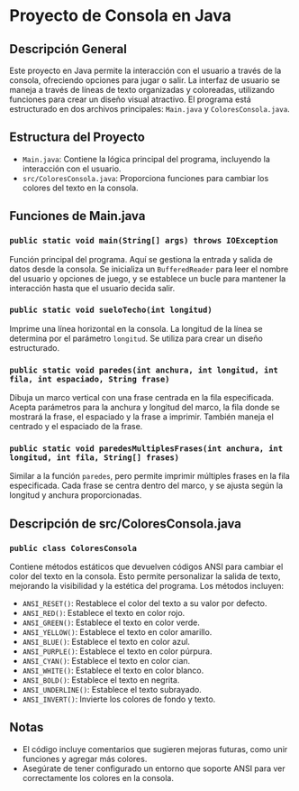 # Proyecto de Consola en Java

## Descripción General

Este proyecto en Java permite la interacción con el usuario a través de la consola, ofreciendo opciones para jugar o salir. La interfaz de usuario se maneja a través de líneas de texto organizadas y coloreadas, utilizando funciones para crear un diseño visual atractivo. El programa está estructurado en dos archivos principales: `Main.java` y `ColoresConsola.java`.

## Estructura del Proyecto

- `Main.java`: Contiene la lógica principal del programa, incluyendo la interacción con el usuario.
- `src/ColoresConsola.java`: Proporciona funciones para cambiar los colores del texto en la consola.

## Funciones de Main.java

### `public static void main(String[] args) throws IOException`

Función principal del programa. Aquí se gestiona la entrada y salida de datos desde la consola. Se inicializa un `BufferedReader` para leer el nombre del usuario y opciones de juego, y se establece un bucle para mantener la interacción hasta que el usuario decida salir.

### `public static void sueloTecho(int longitud)`

Imprime una línea horizontal en la consola. La longitud de la línea se determina por el parámetro `longitud`. Se utiliza para crear un diseño estructurado.

### `public static void paredes(int anchura, int longitud, int fila, int espaciado, String frase)`

Dibuja un marco vertical con una frase centrada en la fila especificada. Acepta parámetros para la anchura y longitud del marco, la fila donde se mostrará la frase, el espaciado y la frase a imprimir. También maneja el centrado y el espaciado de la frase.

### `public static void paredesMultiplesFrases(int anchura, int longitud, int fila, String[] frases)`

Similar a la función `paredes`, pero permite imprimir múltiples frases en la fila especificada. Cada frase se centra dentro del marco, y se ajusta según la longitud y anchura proporcionadas.

## Descripción de src/ColoresConsola.java

### `public class ColoresConsola`

Contiene métodos estáticos que devuelven códigos ANSI para cambiar el color del texto en la consola. Esto permite personalizar la salida de texto, mejorando la visibilidad y la estética del programa. Los métodos incluyen:

- `ANSI_RESET()`: Restablece el color del texto a su valor por defecto.
- `ANSI_RED()`: Establece el texto en color rojo.
- `ANSI_GREEN()`: Establece el texto en color verde.
- `ANSI_YELLOW()`: Establece el texto en color amarillo.
- `ANSI_BLUE()`: Establece el texto en color azul.
- `ANSI_PURPLE()`: Establece el texto en color púrpura.
- `ANSI_CYAN()`: Establece el texto en color cian.
- `ANSI_WHITE()`: Establece el texto en color blanco.
- `ANSI_BOLD()`: Establece el texto en negrita.
- `ANSI_UNDERLINE()`: Establece el texto subrayado.
- `ANSI_INVERT()`: Invierte los colores de fondo y texto.

## Notas

- El código incluye comentarios que sugieren mejoras futuras, como unir funciones y agregar más colores.
- Asegúrate de tener configurado un entorno que soporte ANSI para ver correctamente los colores en la consola.

